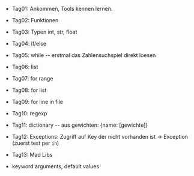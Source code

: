 

- Tag01: Ankommen, Tools kennen lernen.
- Tag02: Funktionen
- Tag03: Typen int, str, float
- Tag04: if/else
- Tag05: while -- erstmal das Zahlensuchspiel direkt loesen
- Tag06: list
- Tag07: for range
- Tag08: for list
- Tag09: for line in file
- Tag10: regexp
- Tag11: dictionary -- aus gewichten: {name: [gewichte]}
- Tag12: Exceptions: Zugriff auf Key der nicht vorhanden ist -> Exception (zuerst test per `in`)
- Tag13: Mad Libs


- keyword arguments, default values